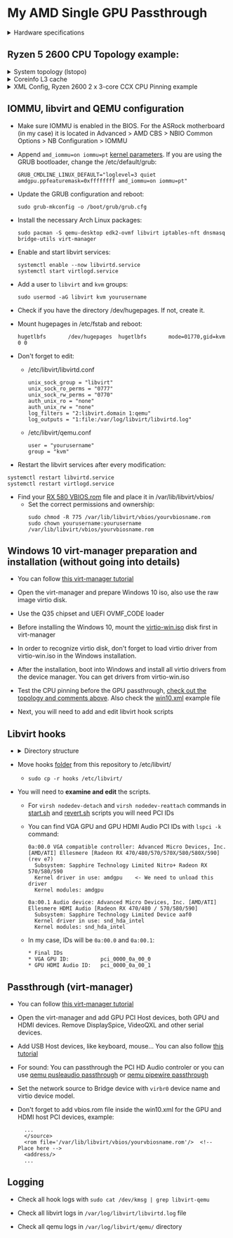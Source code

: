 # My AMD Single GPU Passthrough

<details>
  <summary>Hardware specifications</summary>

    * Operating System: Arch Linux
    * DE: Gnome
    * Graphics Platform: Wayland
    * Processors: 12 × AMD Ryzen 5 2600 Six-Core Processor
    * Memory: 16 GiB of RAM
    * Graphics Processor: Radeon RX 580 Sapphire Nitro+
    * Motherboard: ASRock B450 Pro4

</details>

## Ryzen 5 2600 CPU Topology example:

<details>
  <summary>System topology (lstopo)</summary>
  
  ![Screenshot_20210417_121900](https://user-images.githubusercontent.com/32335484/115109624-32f87380-9f77-11eb-8081-7054ef6a1eff.png)          

</details>

<details>
  <summary>Coreinfo L3 cache</summary>
  
  ![Coreinfo](https://user-images.githubusercontent.com/32335484/150604836-d8f342f6-f35b-4aaa-b759-d4e83cb3ddc6.png)

</details>

<details>
<summary>XML Config, Ryzen 2600 2 x 3-core CCX CPU Pinning example</summary>
	
``` 
            L3                          L3

|   Core#0 Core#1 Core#2  | |  Core#3 Core#4 Core#5   |
|    |0|     1      2     | |   |3|     4      5      |
|    |6|     7      8     | |   |9|     10     11     |
|      \                  | |     \                   |
|      Reserved for Host  | |      Reserved for Host  |
| __ __ __ __ __ __ __ __ | | __ __ __ __ __ __ __ __ |
 
 <vcpu placement='static' current='8'>12</vcpu>  <!-- I will use only 8 cores, rest will be disabled in VM and used for the HOST machine (emulatorpin) -->
  <vcpus>
    <vcpu id='0' enabled='yes' hotpluggable='no'/>
    <vcpu id='1' enabled='yes' hotpluggable='yes'/>
    <vcpu id='2' enabled='yes' hotpluggable='yes'/>
    <vcpu id='3' enabled='yes' hotpluggable='yes'/>
    <vcpu id='4' enabled='no' hotpluggable='yes'/>  <!-- Workaround to use both L3 caches, check the Coreinfo -->
    <vcpu id='5' enabled='no' hotpluggable='yes'/>
    <vcpu id='6' enabled='no' hotpluggable='yes'/>
    <vcpu id='7' enabled='no' hotpluggable='yes'/>
    <vcpu id='8' enabled='yes' hotpluggable='yes'/>
    <vcpu id='9' enabled='yes' hotpluggable='yes'/>
    <vcpu id='10' enabled='yes' hotpluggable='yes'/>
    <vcpu id='11' enabled='yes' hotpluggable='yes'/>
  </vcpus>
  <cputune>
    <vcpupin vcpu='0' cpuset='1'/>
    <vcpupin vcpu='1' cpuset='7'/>
    <vcpupin vcpu='2' cpuset='2'/>
    <vcpupin vcpu='3' cpuset='8'/>
    <vcpupin vcpu='8' cpuset='4'/>    <!-- Notice that after vCPU3, we defined vCPU8. We disabled 4,5,6,7 vCPUs -->
    <vcpupin vcpu='9' cpuset='10'/>
    <vcpupin vcpu='10' cpuset='5'/>
    <vcpupin vcpu='11' cpuset='11'/>
    <emulatorpin cpuset='0,3,6,9'/>   <!-- Threads reserved for host machine (in my case Core#0 and Core#3) -->
  </cputune>
```

```
Enabling Hyper-V enlightenments (Windows only)

  <hyperv>
    <relaxed state='on'/>
    <vapic state='on'/>
    <spinlocks state='on' retries='8191'/>
    <vpindex state='on'/>
    <runtime state='on'/>
    <synic state='on'/>
    <stimer state='on'/>
    <reset state='on'/>
    <frequencies state='on'/>
  </hyperv>
```

```
  <cpu mode='host-passthrough' check='none' migratable='on'>  <!-- Set the cpu mode to passthrough -->
    <topology sockets='1' dies='1' cores='6' threads='2'/>    <!-- Match the cpu topology. In my case 6c/12t, or 2 threads per each core -->
    <cache mode='passthrough'/>                     <!-- The real CPU cache data reported by the host CPU will be passed through to the virtual CPU -->
    <feature policy='require' name='topoext'/>  
    <feature policy='require' name='svm'/>
    <feature policy='require' name='apic'/>         <!-- Enable various features improving behavior of guests running Microsoft Windows -->
    <feature policy='require' name='hypervisor'/>
    <feature policy='require' name='invtsc'/>
  </cpu>                               
```
	
</details>

## IOMMU, libvirt and QEMU configuration

* Make sure IOMMU is enabled in the BIOS. For the ASRock motherboard (in my case) it is located in Advanced > AMD CBS > NBIO Common Options > NB Configuration > IOMMU

* Append ```amd_iommu=on iommu=pt``` [kernel parameters](https://wiki.archlinux.org/title/kernel_parameters). 
  If you are using the GRUB bootloader, change the /etc/default/grub: 
  ```
  GRUB_CMDLINE_LINUX_DEFAULT="loglevel=3 quiet amdgpu.ppfeaturemask=0xffffffff amd_iommu=on iommu=pt"
  ```

* Update the GRUB configuration and reboot:
  ```
  sudo grub-mkconfig -o /boot/grub/grub.cfg 
  ```

* Install the necessary Arch Linux packages:
  ```
  sudo pacman -S qemu-desktop edk2-ovmf libvirt iptables-nft dnsmasq bridge-utils virt-manager
  ```

* Enable and start libvirt services:
  ```
  systemctl enable --now libvirtd.service
  systemctl start virtlogd.service
  ```

* Add a user to ```libvirt``` and ```kvm``` groups:
  ```
  sudo usermod -aG libvirt kvm yourusername
  ```

* Check if you have the directory /dev/hugepages. If not, create it.

* Mount hugepages in /etc/fstab and reboot:
  ```
  hugetlbfs       /dev/hugepages  hugetlbfs       mode=01770,gid=kvm        0 0
  ```

* Don't forget to edit:
  * /etc/libvirt/libvirtd.conf
    ```
    unix_sock_group = "libvirt"
    unix_sock_ro_perms = "0777"
    unix_sock_rw_perms = "0770"
    auth_unix_ro = "none"
    auth_unix_rw = "none"
    log_filters = "2:libvirt.domain 1:qemu"
    log_outputs = "1:file:/var/log/libvirt/libvirtd.log"
    ```
  * /etc/libvirt/qemu.conf
    ```
    user = "yourusername"
    group = "kvm"
    ```

* Restart the libvirt services after every modification:
```
systemctl restart libvirtd.service
systemctl restart virtlogd.service
```

* Find your [RX 580 VBIOS.rom](https://www.techpowerup.com/vgabios/?architecture=AMD&manufacturer=&model=RX+580&version=&interface=&memType=GDDR5&memSize=&since=) file and place it in /var/lib/libvirt/vbios/
  * Set the correct permissions and ownership:
    ```
    sudo chmod -R 775 /var/lib/libvirt/vbios/yourvbiosname.rom
    sudo chown yourusername:yourusername /var/lib/libvirt/vbios/yourvbiosname.rom
    ```

## Windows 10 virt-manager preparation and installation (without going into details)
* You can follow [this virt-manager tutorial](https://github.com/bryansteiner/gpu-passthrough-tutorial#part3)

* Open the virt-manager and prepare Windows 10 iso, also use the raw image virtio disk.

* Use the Q35 chipset and UEFI OVMF_CODE loader 

* Before installing the Windows 10, mount the [virtio-win.iso](https://fedorapeople.org/groups/virt/virtio-win/direct-downloads/) disk first in virt-manager

* In order to recognize virtio disk, don't forget to load virtio driver from virtio-win.iso in the Windows installation.

* After the installation, boot into Windows and install all virtio drivers from the device manager. You can get drivers from virtio-win.iso

* Test the CPU pinning before the GPU passthrough, [check out the topology and comments above](https://github.com/Zile995/Ryzen-2600_RX-580-GPU-Passthrough#ryzen-5-2600-cpu-topology-example). Also check the [win10.xml](https://github.com/Zile995/Ryzen-2600_RX-580-GPU-Passthrough/blob/main/win10.xml) example file

* Next, you will need to add and edit libvirt hook scripts 
 
## Libvirt hooks

* <details>
  <summary>Directory structure</summary>

  ![tree](https://user-images.githubusercontent.com/32335484/150632869-0eaa1944-da78-4d75-92d4-b19a536aa602.png)

  </details>
  
* Move hooks [folder](https://github.com/Zile995/Ryzen-2600_RX-580-GPU-Passthrough/tree/main/hooks) from this repository to /etc/libvirt/
    * ```sudo cp -r hooks /etc/libvirt/```
  
* You will need to **examine and edit** the scripts.
  * For ```virsh nodedev-detach``` and ```virsh nodedev-reattach``` commands in [start.sh](https://github.com/Zile995/Ryzen-2600_RX-580-GPU-Passthrough/blob/main/hooks/qemu.d/win10/prepare/begin/start.sh) and [revert.sh](https://github.com/Zile995/Ryzen-2600_RX-580-GPU-Passthrough/blob/main/hooks/qemu.d/win10/release/end/revert.sh) scripts you will need PCI IDs
  
  * You can find VGA GPU and GPU HDMI Audio PCI IDs with ```lspci -k``` command:
    ```
    0a:00.0 VGA compatible controller: Advanced Micro Devices, Inc. [AMD/ATI] Ellesmere [Radeon RX 470/480/570/570X/580/580X/590] (rev e7)
	  Subsystem: Sapphire Technology Limited Nitro+ Radeon RX 570/580/590
	  Kernel driver in use: amdgpu    <- We need to unload this driver
	  Kernel modules: amdgpu    
    
    0a:00.1 Audio device: Advanced Micro Devices, Inc. [AMD/ATI] Ellesmere HDMI Audio [Radeon RX 470/480 / 570/580/590]
 	  Subsystem: Sapphire Technology Limited Device aaf0
	  Kernel driver in use: snd_hda_intel
	  Kernel modules: snd_hda_intel
    ```
  * In my case, IDs will be ```0a:00.0``` and ```0a:00.1```: 
    ```
    * Final IDs
    * VGA GPU ID:          pci_0000_0a_00_0
    * GPU HDMI Audio ID:   pci_0000_0a_00_1
    ```
  
## Passthrough (virt-manager)
* You can follow [this virt-manager tutorial](https://github.com/bryansteiner/gpu-passthrough-tutorial#part3)

* Open the virt-manager and add GPU PCI Host devices, both GPU and HDMI devices. Remove DisplaySpice, VideoQXL and other serial devices.

* Add USB Host devices, like keyboard, mouse... You can also follow [this tutorial](https://wiki.archlinux.org/index.php/PCI_passthrough_via_OVMF#Passing_keyboard/mouse_via_Evdev)  

* For sound: You can passthrough the PCI HD Audio controler or you can use [qemu pusleaudio passthrough](https://wiki.archlinux.org/index.php/PCI_passthrough_via_OVMF#Passing_VM_audio_to_host_via_PulseAudio) or [qemu pipewire passthrough](https://wiki.archlinux.org/title/PCI_passthrough_via_OVMF#Passing_VM_audio_to_host_via_JACK_and_PipeWire)

* Set the network source to Bridge device with ```virbr0``` device name and virtio device model.

* Don't forget to add vbios.rom file inside the win10.xml for the GPU and HDMI host PCI devices, example:
  ```
    ...
    </source>
    <rom file='/var/lib/libvirt/vbios/yourvbiosname.rom'/>  <!-- Place here -->
    <address/>
    ...
  ``` 

## Logging

* Check all hook logs with ```sudo cat /dev/kmsg | grep libvirt-qemu```

* Check all libvirt logs in ```/var/log/libvirt/libvirtd.log``` file

* Check all qemu logs in ```/var/log/libvirt/qemu/``` directory 
